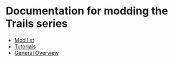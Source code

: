 # Documentation for modding the Trails series

- [Mod list](Released-Mods.md)
- [Tutorials](https://github.com/Trails-Research-Group/Doc/wiki)
- [General Overview](https://github.com/Trails-Research-Group)


